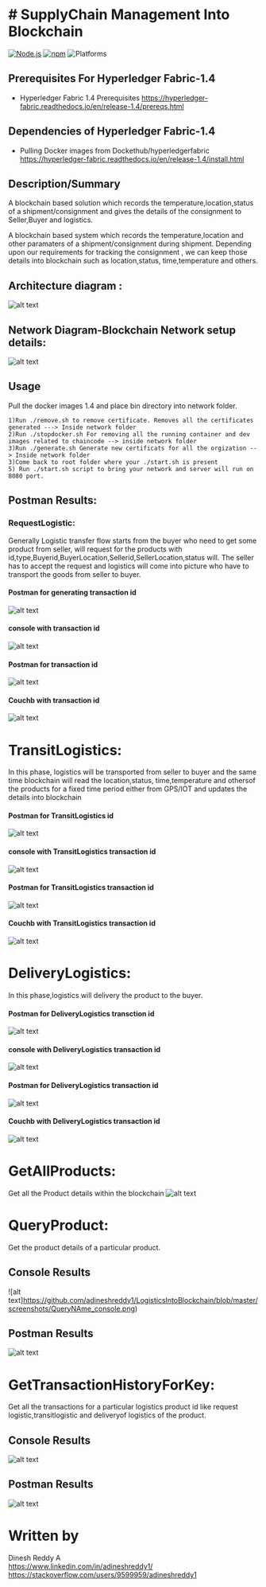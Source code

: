 # # SupplyChain Management Into Blockchain


[![Node.js](https://img.shields.io/badge/Node.js-10.15.3-brightgreen)](https://nodejs.org/)
[![npm](https://img.shields.io/badge/npm-5.6.0-brightgreen)](https://www.npmjs.com/)
![Platforms](https://img.shields.io/badge/platform-linux%20%7C%20osx-brightgreen)


## Prerequisites For Hyperledger Fabric-1.4
- Hyperledger Fabric 1.4 Prerequisites https://hyperledger-fabric.readthedocs.io/en/release-1.4/prereqs.html

## Dependencies of  Hyperledger Fabric-1.4
- Pulling Docker images from Dockethub/hyperledgerfabric https://hyperledger-fabric.readthedocs.io/en/release-1.4/install.html

## Description/Summary

A blockchain based solution which records the temperature,location,status of a shipment/consignment  and gives the details  of the
consignment to Seller,Buyer and logistics. <br />

A blockchain based system which records the temperature,location and other paramaters of a shipment/consignment during shipment. 
Depending upon our requirements for tracking   the consignment , we can keep those details into blockchain such as  location,status, time,temperature and others.

## Architecture diagram :
![alt text](https://github.com/adineshreddy1/LogisticsIntoBlockchain/blob/master/Architeure%20diagram.png)

## Network Diagram-Blockchain Network setup details:
![alt text](https://github.com/adineshreddy1/LogisticsIntoBlockchain/blob/master/NetworkDetails.png)

## Usage
 Pull the docker images 1.4 and place bin directory into network folder. <br />
 ```
1)Run ./remove.sh to remove certificate. Removes all the certificates generated ---> Inside network folder 
2)Run ./stopdocker.sh For removing all the running container and dev images related to chaincode --> inside network folder 
3)Run ./generate.sh Generate new certificats for all the orgization --> Inside network folder
3)Come back to root folder where your ./start.sh is present  
5) Run ./start.sh script to bring your network and server will run on 8080 port.

```


## Postman Results:
 ### RequestLogistic:
 Generally Logistic transfer flow starts from the buyer who need to get some product from seller, will request for the products with id,type,Buyerid,BuyerLocation,Sellerid,SellerLocation,status will. The seller has to accept the request and logistics will come into picture who have to transport the goods from  seller to buyer.
 #### Postman for generating transaction id
 ![alt text](https://github.com/adineshreddy1/LogisticsIntoBlockchain/blob/master/screenshots/RequestLogistics%20Postman.png)
 
 #### console with transaction id
 ![alt text](https://github.com/adineshreddy1/LogisticsIntoBlockchain/blob/master/screenshots/RequestLogistic%20consolewith%20txid.png)
 #### Postman for  transaction id
 ![alt text](https://github.com/adineshreddy1/LogisticsIntoBlockchain/blob/master/screenshots/RequestLogistics_postman_txid.png)
 
  #### Couchb with transaction id
![alt text](https://github.com/adineshreddy1/LogisticsIntoBlockchain/blob/master/screenshots/RequestLogistic%20coouchdb%20txid.png)

 # TransitLogistics:
 
 In this phase, logistics will be transported from seller to buyer and the same time blockchain will read the location,status, time,temperature and othersof the products for a fixed time period either from GPS/IOT and updates the details into blockchain 
  #### Postman for  TransitLogistics id
 ![alt text](https://github.com/adineshreddy1/LogisticsIntoBlockchain/blob/master/screenshots/TransitLogist_postman.png)
 
 #### console with TransitLogistics transaction id
 ![alt text](https://github.com/adineshreddy1/LogisticsIntoBlockchain/blob/master/screenshots/TransitLogistci_console_txid.png)
 #### Postman for TransitLogistics  transaction id
 ![alt text](https://github.com/adineshreddy1/LogisticsIntoBlockchain/blob/master/screenshots/TransitLogistic_Postman_txid.png)
 
  #### Couchb with  TransitLogistics transaction id
![alt text](https://github.com/adineshreddy1/LogisticsIntoBlockchain/blob/master/screenshots/TransitLogistic_couchdb_Tx.png)
 
 
 
 
 # DeliveryLogistics:
 In this phase,logistics will delivery the product to the buyer.
  #### Postman for  DeliveryLogistics transction  id
 ![alt text](https://github.com/adineshreddy1/LogisticsIntoBlockchain/blob/master/screenshots/DeliveryLogistic_postman.png)
 
 #### console with DeliveryLogistics transaction id
 ![alt text](https://github.com/adineshreddy1/LogisticsIntoBlockchain/blob/master/screenshots/DeliveryLogistic_txid_console.png)
 #### Postman for DeliveryLogistics  transaction id
 ![alt text](https://github.com/adineshreddy1/LogisticsIntoBlockchain/blob/master/screenshots/DeliveryLogistic_Consolse_txid_postman.png)
 
  #### Couchb with  DeliveryLogistics transaction id
![alt text](https://github.com/adineshreddy1/LogisticsIntoBlockchain/blob/master/screenshots/DeliveryLogistic_REJECTEDSTATUS_couchdb.png)
 
 
 # GetAllProducts:
 Get all the Product details within the blockchain
 ![alt text](https://github.com/adineshreddy1/LogisticsIntoBlockchain/blob/master/screenshots/GetAllProducts.png)
 
 

 # QueryProduct:
 Get the product details of a particular product.
 ## Console Results
 ![alt text]https://github.com/adineshreddy1/LogisticsIntoBlockchain/blob/master/screenshots/QueryNAme_console.png)
 ## Postman Results
 ![alt text](https://github.com/adineshreddy1/LogisticsIntoBlockchain/blob/master/screenshots/QuerywithName_postman.png)
 
 
 # GetTransactionHistoryForKey:
 Get all the transactions for a particular logistics product id like request logistic,transitlogistic and deliveryof logistics of the product.
 
  ## Console Results
 ![alt text](https://github.com/adineshreddy1/LogisticsIntoBlockchain/blob/master/screenshots/GetTxHistory_Console.png)

 ## Postman Results
 ![alt text](https://github.com/adineshreddy1/LogisticsIntoBlockchain/blob/master/screenshots/GetTxHistory_Postman.png)




# Written by
Dinesh Reddy A <br />
https://www.linkedin.com/in/adineshreddy1/ <br />
https://stackoverflow.com/users/9599959/adineshreddy1  <br />
